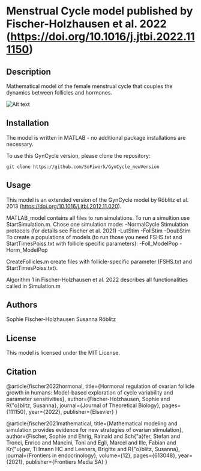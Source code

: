# Menstrual Cycle model published by Fischer-Holzhausen et al. 2022 (https://doi.org/10.1016/j.jtbi.2022.111150)

## Description 
Mathematical model of the female menstrual cycle that couples the dynamics between follicles and hormones.

![Alt text](https://github.com/SoFiwork/GynCycle_newVersion/blob/main/Flowchart.jpg)

## Installation
The model is written in MATLAB - no additional package installations are necessary.

To use this GynCycle version, please clone the repository:

```
git clone https://github.com/SoFiwork/GynCycle_newVersion
```

## Usage

This model is an extended version of the GynCycle model by Röblitz et al. 2013 (https://doi.org/10.1016/j.jtbi.2012.11.020). 

MATLAB_model contains all files to run simulations.
To run a simultion use StartSimulation.m. 
Chose one simulation mode: 
-NormalCycle
Stimulation protocols (for details see Fischer et al. 2021)
-LutStim
-FollStim
-DoubStim
To create a populations of models (to run those you need FSHS.txt and StartTimesPoiss.txt with follicle specific parameters):
-Foll_ModelPop
-Horm_ModelPop

CreateFollicles.m create files with follicle-specific parameter (FSHS.txt and StartTimesPoiss.txt).

Algorithm 1 in Fischer-Holzhausen et al. 2022 describes all functionalities called in Simulation.m 

## Authors
Sophie Fischer-Holzhausen
Susanna Röblitz

## License
This model is licensed under the MIT License.

## Citation

@article{fischer2022hormonal,
  title={Hormonal regulation of ovarian follicle growth in humans: Model-based exploration of cycle variability and parameter sensitivities},
  author={Fischer-Holzhausen, Sophie and R{\"o}blitz, Susanna},
  journal={Journal of Theoretical Biology},
  pages={111150},
  year={2022},
  publisher={Elsevier}
}

@article{fischer2021mathematical,
  title={Mathematical modeling and simulation provides evidence for new strategies of ovarian stimulation},
  author={Fischer, Sophie and Ehrig, Rainald and Sch{\"a}fer, Stefan and Tronci, Enrico and Mancini, Toni and Egli, Marcel and Ille, Fabian and Kr{\"u}ger, Tillmann HC and Leeners, Brigitte and R{\"o}blitz, Susanna},
  journal={Frontiers in endocrinology},
  volume={12},
  pages={613048},
  year={2021},
  publisher={Frontiers Media SA}
}
